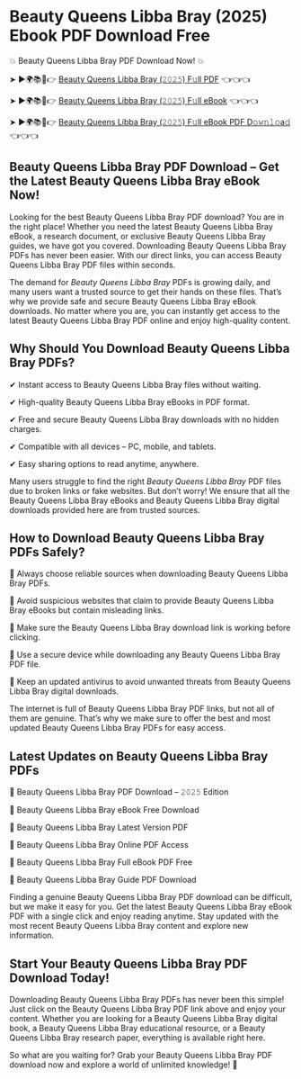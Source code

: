 # Beauty Queens Libba Bray (2025) Ebook PDF Download Free

💥 Beauty Queens Libba Bray PDF Download Now! 💥

➤ ►🌍📚📱👉 [Beauty Queens Libba Bray (𝟸𝟶𝟸𝟻) F𝚞ll PDF](https://getpdf.xyz/beauty-queens-libba-bray) 👈👈👈


➤ ►🌍📚📱👉 [Beauty Queens Libba Bray (𝟸𝟶𝟸𝟻) F𝚞ll eBook](https://getpdf.xyz/beauty-queens-libba-bray) 👈👈👈


➤ ►🌍📚📱👉 [Beauty Queens Libba Bray (𝟸𝟶𝟸𝟻) F𝚞ll eBook PDF D𝚘𝚠𝚗𝚕𝚘a𝚍](https://getpdf.xyz/beauty-queens-libba-bray) 👈👈👈


## Beauty Queens Libba Bray PDF Download – Get the Latest Beauty Queens Libba Bray eBook Now!

Looking for the best Beauty Queens Libba Bray PDF download? You are in the right place! Whether you need the latest Beauty Queens Libba Bray eBook, a research document, or exclusive Beauty Queens Libba Bray guides, we have got you covered. Downloading Beauty Queens Libba Bray PDFs has never been easier. With our direct links, you can access Beauty Queens Libba Bray PDF files within seconds.

The demand for *Beauty Queens Libba Bray* PDFs is growing daily, and many users want a trusted source to get their hands on these files. That’s why we provide safe and secure Beauty Queens Libba Bray eBook downloads. No matter where you are, you can instantly get access to the latest Beauty Queens Libba Bray PDF online and enjoy high-quality content.

## Why Should You Download Beauty Queens Libba Bray PDFs?

✔ Instant access to Beauty Queens Libba Bray files without waiting.

✔ High-quality Beauty Queens Libba Bray eBooks in PDF format.

✔ Free and secure Beauty Queens Libba Bray downloads with no hidden charges.

✔ Compatible with all devices – PC, mobile, and tablets.

✔ Easy sharing options to read anytime, anywhere.

Many users struggle to find the right *Beauty Queens Libba Bray* PDF files due to broken links or fake websites. But don’t worry! We ensure that all the Beauty Queens Libba Bray eBooks and Beauty Queens Libba Bray digital downloads provided here are from trusted sources.

## How to Download Beauty Queens Libba Bray PDFs Safely?

📌 Always choose reliable sources when downloading Beauty Queens Libba Bray PDFs.

📌 Avoid suspicious websites that claim to provide Beauty Queens Libba Bray eBooks but contain misleading links.

📌 Make sure the Beauty Queens Libba Bray download link is working before clicking.

📌 Use a secure device while downloading any Beauty Queens Libba Bray PDF file.

📌 Keep an updated antivirus to avoid unwanted threats from Beauty Queens Libba Bray digital downloads.

The internet is full of Beauty Queens Libba Bray PDF links, but not all of them are genuine. That’s why we make sure to offer the best and most updated Beauty Queens Libba Bray PDFs for easy access.

## Latest Updates on Beauty Queens Libba Bray PDFs

🔹 Beauty Queens Libba Bray PDF Download – 𝟸𝟶𝟸𝟻 Edition

🔹 Beauty Queens Libba Bray eBook Free Download

🔹 Beauty Queens Libba Bray Latest Version PDF

🔹 Beauty Queens Libba Bray Online PDF Access

🔹 Beauty Queens Libba Bray Full eBook PDF Free

🔹 Beauty Queens Libba Bray Guide PDF Download

Finding a genuine Beauty Queens Libba Bray PDF download can be difficult, but we make it easy for you. Get the latest Beauty Queens Libba Bray eBook PDF with a single click and enjoy reading anytime. Stay updated with the most recent Beauty Queens Libba Bray content and explore new information.

## Start Your Beauty Queens Libba Bray PDF Download Today!

Downloading Beauty Queens Libba Bray PDFs has never been this simple! Just click on the Beauty Queens Libba Bray PDF link above and enjoy your content. Whether you are looking for a Beauty Queens Libba Bray digital book, a Beauty Queens Libba Bray educational resource, or a Beauty Queens Libba Bray research paper, everything is available right here.

So what are you waiting for? Grab your Beauty Queens Libba Bray PDF download now and explore a world of unlimited knowledge! 🚀